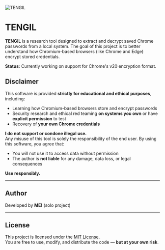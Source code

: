 ![TENGIL](https://github.com/user-attachments/assets/56933c04-2a07-4737-a529-dc130e078c0b)


# TENGIL

**TENGIL** is a research tool designed to extract and decrypt saved Chrome passwords from a local system. The goal of this project is to better understand how Chromium-based browsers (like Chrome and Edge) encrypt stored credentials.

**Status**: Currently working on support for Chrome's v20 encryption format.

## Disclaimer

This software is provided **strictly for educational and ethical purposes**, including:

- Learning how Chromium-based browsers store and encrypt passwords  
- Security research and ethical red teaming **on systems you own** or have **explicit permission** to test  
- Recovery of **your own Chrome credentials**

**I do not support or condone illegal use.**  
Any misuse of this tool is solely the responsibility of the end user. By using this software, you agree that:

- You will not use it to access data without permission  
- The author is **not liable** for any damage, data loss, or legal consequences  

**Use responsibly.**

---

## Author

Developed by **ME!** (solo project)

---

## License

This project is licensed under the [MIT License](LICENSE).  
You are free to use, modify, and distribute the code — **but at your own risk**.
